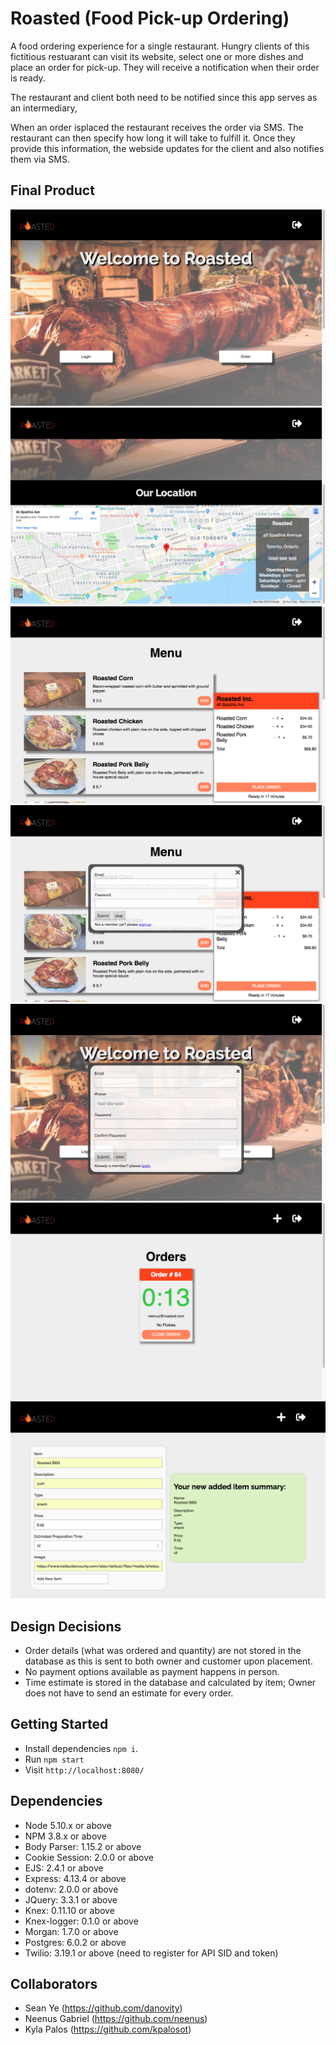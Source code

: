 # Roasted (Food Pick-up Ordering)
A food ordering experience for a single restaurant. Hungry clients of this fictitious restuarant can visit its website, select one or more dishes and place an order for pick-up. They will receive a notification when their order is ready.

The restaurant and client both need to be notified since this app serves as an intermediary,

When an order isplaced the restaurant receives the order via SMS. The restaurant can then specify how long it will take to fulfill it. Once they provide this information, the webside updates for the client and also notifies them via SMS.


## Final Product
!["Welcome Page"](https://github.com/kpalosot/roasted/blob/master/img/welcome_page.png?raw=true)
!["Welcome Page Location using Google Maps"](https://github.com/kpalosot/roasted/blob/master/img/welcome_page_location.png?raw=true)
!["Customer can place an order"](https://github.com/kpalosot/roasted/blob/master/img/customer_menu_page.png?raw=true)
!["Customer has to login to place an order(pop-up)"](https://github.com/kpalosot/roasted/blob/master/img/login_popup.png?raw=true)
!["User has to register if user has no account with restaurant(pop-up)"](https://github.com/kpalosot/roasted/blob/master/img/register_popup.png?raw=true)
!["Owner can see list of orders with countdown timer to the time before customer arrives"](https://github.com/kpalosot/roasted/blob/master/img/owner_list_order_page.png?raw=true)
!["Owner can add new items to menu page and will be shown the new item summary"](https://github.com/kpalosot/roasted/blob/master/img/add_menu_item_page.png?raw=true)

## Design Decisions
- Order details (what was ordered and quantity) are not stored in the database as this is sent to both owner and customer upon placement.
- No payment options available as payment happens in person.
- Time estimate is stored in the database and calculated by item; Owner does not have to send an estimate for every order.

## Getting Started
- Install dependencies `npm i`.
- Run `npm start`
- Visit `http://localhost:8080/`

## Dependencies

- Node 5.10.x or above
- NPM 3.8.x or above
- Body Parser: 1.15.2 or above
- Cookie Session: 2.0.0 or above
- EJS: 2.4.1 or above
- Express: 4.13.4 or above
- dotenv: 2.0.0 or above
- JQuery: 3.3.1 or above
- Knex: 0.11.10 or above
- Knex-logger: 0.1.0 or above
- Morgan: 1.7.0 or above
- Postgres: 6.0.2 or above
- Twilio: 3.19.1 or above (need to register for API SID and token)

## Collaborators
- Sean Ye (https://github.com/danovity)
- Neenus Gabriel (https://github.com/neenus)
- Kyla Palos (https://github.com/kpalosot)

